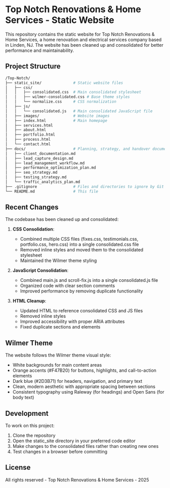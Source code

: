 # Top Notch Renovations & Home Services - Static Website

This repository contains the static website for Top Notch Renovations & Home Services, a home renovation and electrical services company based in Linden, NJ. The website has been cleaned up and consolidated for better performance and maintainability.

## Project Structure

```bash
/Top-Notch/
├── static_site/              # Static website files
│   ├── css/
│   │   ├── consolidated.css  # Main consolidated stylesheet
│   │   ├── wilmer-consolidated.css # Base theme styles
│   │   └── normalize.css     # CSS normalization
│   ├── js/
│   │   └── consolidated.js   # Main consolidated JavaScript file
│   ├── images/               # Website images
│   ├── index.html            # Main homepage
│   ├── services.html
│   ├── about.html
│   ├── portfolio.html
│   ├── process.html
│   └── contact.html
├── docs/                     # Planning, strategy, and handover documentation
│   ├── client_documentation.md
│   ├── lead_capture_design.md
│   ├── lead_management_workflow.md
│   ├── performance_optimization_plan.md
│   ├── seo_strategy.md
│   ├── testing_strategy.md
│   └── traffic_analytics_plan.md
├── .gitignore                # Files and directories to ignore by Git
└── README.md                 # This file
```

## Recent Changes

The codebase has been cleaned up and consolidated:

1. **CSS Consolidation**:
   - Combined multiple CSS files (fixes.css, testimonials.css, portfolio.css, hero.css) into a single consolidated.css file
   - Removed inline styles and moved them to the consolidated stylesheet
   - Maintained the Wilmer theme styling

2. **JavaScript Consolidation**:
   - Combined main.js and scroll-fix.js into a single consolidated.js file
   - Organized code with clear section comments
   - Improved performance by removing duplicate functionality

3. **HTML Cleanup**:
   - Updated HTML to reference consolidated CSS and JS files
   - Removed inline styles
   - Improved accessibility with proper ARIA attributes
   - Fixed duplicate sections and elements

## Wilmer Theme

The website follows the Wilmer theme visual style:
- White backgrounds for main content areas
- Orange accents (#F47B20) for buttons, highlights, and call-to-action elements
- Dark blue (#2D3B71) for headers, navigation, and primary text
- Clean, modern aesthetic with appropriate spacing between sections
- Consistent typography using Raleway (for headings) and Open Sans (for body text)

## Development

To work on this project:

1. Clone the repository
2. Open the static_site directory in your preferred code editor
3. Make changes to the consolidated files rather than creating new ones
4. Test changes in a browser before committing

## License

All rights reserved - Top Notch Renovations & Home Services - 2025
